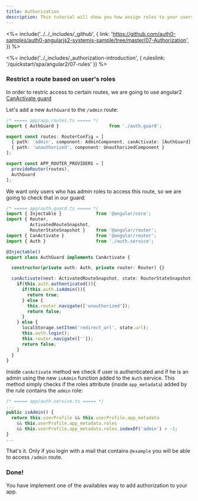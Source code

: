 ```yaml
---
title: Authorization
description: This tutorial will show you how assign roles to your users, and use those claims to authorize or deny a user to access certain routes in the app.
---
```


<%= include('../../_includes/_github', {
  link: 'https://github.com/auth0-samples/auth0-angularjs2-systemjs-sample/tree/master/07-Authorization',
}) %>

<%= include('../_includes/_authorization-introduction', { ruleslink: '/quickstart/spa/angular2/07-rules' }) %>


### Restrict a route based on user's roles

In order to restric access to certain routes, we are going to use angular2 [CanActivate guard](https://angular.io/docs/ts/latest/guide/router.html#!#can-activate-guard)

Let's add a new `AuthGuard` to the `/admin` route:

```typescript
/* ===== app/app.routes.ts ===== */
import { AuthGuard }                   from './auth.guard';

export const routes: RouterConfig = [
  { path: 'admin', component: AdminComponent, canActivate: [AuthGuard] },
  { path: 'unauthorized', component: UnauthorizedComponent }
];

export const APP_ROUTER_PROVIDERS = [
  provideRouter(routes),
  AuthGuard
];
```

We want only users who has admin roles to access this route, so we are going to check that in our guard:

```typescript
/* ===== app/auth.guard.ts ===== */
import { Injectable }             from '@angular/core';
import { Router,
         ActivatedRouteSnapshot,
         RouterStateSnapshot }    from '@angular/router';
import { CanActivate }            from '@angular/router';
import { Auth }                   from './auth.service';

@Injectable()
export class AuthGuard implements CanActivate {

  constructor(private auth: Auth, private router: Router) {}

  canActivate(next: ActivatedRouteSnapshot, state: RouterStateSnapshot) {
    if(this.auth.authenticated()){
      if(this.auth.isAdmin()){
        return true;
      } else {
        this.router.navigate(['unauthorized']);
        return false;
      }
    } else {
      localStorage.setItem('redirect_url', state.url);
      this.auth.login();
      this.router.navigate(['']);
      return false;
    }
  }
}
```

Inside `canActivate` method we check if user is authenticated and if he is an admin using the new `isAdmin` function added to the `Auth` service. This method simply checks if the roles attribute (inside `app_metadata`) added by the rule  contains the `admin` role:

```typescript
/* ===== app/auth.service.ts ===== */
...
public isAdmin() {
  return this.userProfile && this.userProfile.app_metadata
    && this.userProfile.app_metadata.roles
    && this.userProfile.app_metadata.roles.indexOf('admin') > -1;
}
...
```

That's it. Only if you login with a mail that contains `@example` you will be able to access `/admin` route.

### Done!

You have implement one of the availables way to add authorization to your app.